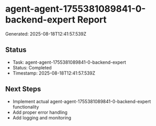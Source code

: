 # agent-agent-1755381089841-0-backend-expert Report

Generated: 2025-08-18T12:41:57.539Z

## Status
- Task: agent-agent-1755381089841-0-backend-expert
- Status: Completed
- Timestamp: 2025-08-18T12:41:57.539Z

## Next Steps
- Implement actual agent-agent-1755381089841-0-backend-expert functionality
- Add proper error handling
- Add logging and monitoring
